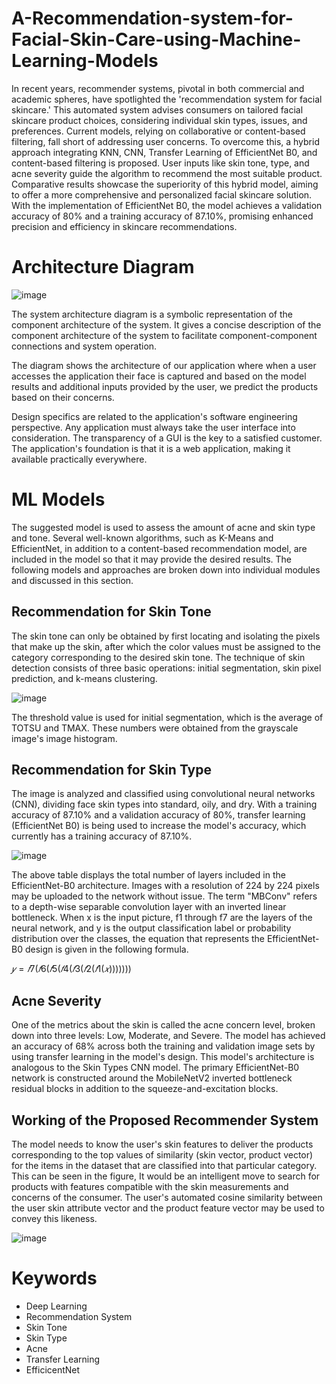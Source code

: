 # A-Recommendation-system-for-Facial-Skin-Care-using-Machine-Learning-Models

In recent years, recommender systems, pivotal in both commercial and academic spheres, have spotlighted the 'recommendation system for facial skincare.' This automated system advises consumers on tailored facial skincare product choices, considering individual skin types, issues, and preferences. Current models, relying on collaborative or content-based filtering, fall short of addressing user concerns. To overcome this, a hybrid approach integrating KNN, CNN, Transfer Learning of EfficientNet B0, and content-based filtering is proposed. User inputs like skin tone, type, and acne severity guide the algorithm to recommend the most suitable product. Comparative results showcase the superiority of this hybrid model, aiming to offer a more comprehensive and personalized facial skincare solution. With the implementation of EfficientNet B0, the model achieves a validation accuracy of 80% and a training accuracy of 87.10%, promising enhanced precision and efficiency in skincare recommendations.

# Architecture Diagram
![image](https://github.com/vinit714/A-Recommendation-system-for-Facial-Skin-Care-using-Machine-Learning-Models/assets/52816788/6971ee9a-4108-43bd-bed7-1687422baecb)

The system architecture diagram is a symbolic representation of the component architecture of the system. It gives a concise description of the component architecture of the system to facilitate component-component connections and system operation.

The diagram shows the architecture of our application where when a user accesses the application their face is captured and based on the model results and additional inputs provided by the user, we predict the products based on their concerns.

Design specifics are related to the application's software engineering perspective. Any application must always take the user interface into consideration. The transparency of a GUI is the key to a satisfied customer. The application's foundation is that it is a web application, making it available practically everywhere. 

# ML Models
The suggested model is used to assess the amount of acne and skin type and tone. Several well-known algorithms, such as K-Means and EfficientNet, in addition to a content-based recommendation model, are included in
the model so that it may provide the desired results. The following models and approaches are broken down into individual modules and discussed in this section.
## Recommendation for Skin Tone
The skin tone can only be obtained by first locating and isolating the pixels that make up the skin, after which the color values must be assigned to the category corresponding to the desired skin tone. The technique of
skin detection consists of three basic operations: initial segmentation, skin pixel prediction, and k-means clustering.

![image](https://github.com/vinit714/A-Recommendation-system-for-Facial-Skin-Care-using-Machine-Learning-Models/assets/52816788/c9c3f04f-169f-4d04-a93f-f7ed96e765c9)

The threshold value is used for initial segmentation, which is the average of TOTSU and TMAX. These numbers were obtained from the grayscale image's image histogram.
## Recommendation for Skin Type
The image is analyzed and classified using convolutional neural networks (CNN), dividing face skin types into standard, oily, and dry. With a training accuracy of 87.10% and a validation accuracy of 80%, transfer learning (EfficientNet B0) is being used to increase the model's accuracy, which currently has a training accuracy of 87.10%.

![image](https://github.com/vinit714/A-Recommendation-system-for-Facial-Skin-Care-using-Machine-Learning-Models/assets/52816788/e9f51e82-7cda-4b02-aabe-50a0d795effd)

The above table displays the total number of layers included in the EfficientNet-B0 architecture. Images with a resolution of 224 by 224 pixels may be uploaded to the network without issue. The term "MBConv" refers to a depth-wise separable convolution layer with an inverted linear bottleneck. When x is the input picture, f1 through f7 are the layers of the neural network, and y is the output classification label or probability distribution over the classes, the equation that represents the EfficientNet-B0 design is given in the following formula.

$𝑦 = 𝑓7(𝑓6(𝑓5(𝑓4(𝑓3(𝑓2(𝑓1(𝑥)))))))$

## Acne Severity
One of the metrics about the skin is called the acne
concern level, broken down into three levels: Low,
Moderate, and Severe. The model has achieved an accuracy
of 68% across both the training and validation image sets by
using transfer learning in the model's design. This model's
architecture is analogous to the Skin Types CNN model. The
primary EfficientNet-B0 network is constructed around the
MobileNetV2 inverted bottleneck residual blocks in
addition to the squeeze-and-excitation blocks.

## Working of the Proposed Recommender System
The model needs to know the user's skin features to deliver the products corresponding to the top values of similarity (skin vector, product vector) for the items in the dataset that are classified into that particular category. This can be seen in the figure, It would be an intelligent move to search for products with features compatible with the skin measurements and concerns of the consumer. The user's automated cosine similarity between the user skin attribute vector and the product feature vector may be used to convey this likeness.

![image](https://github.com/vinit714/A-Recommendation-system-for-Facial-Skin-Care-using-Machine-Learning-Models/assets/52816788/a95ff28c-8e8f-4fd8-aee6-283c5185d89c)


# Keywords
+ Deep Learning
+ Recommendation System
+ Skin Tone
+ Skin Type
+ Acne
+ Transfer Learning
+ EfficicentNet

